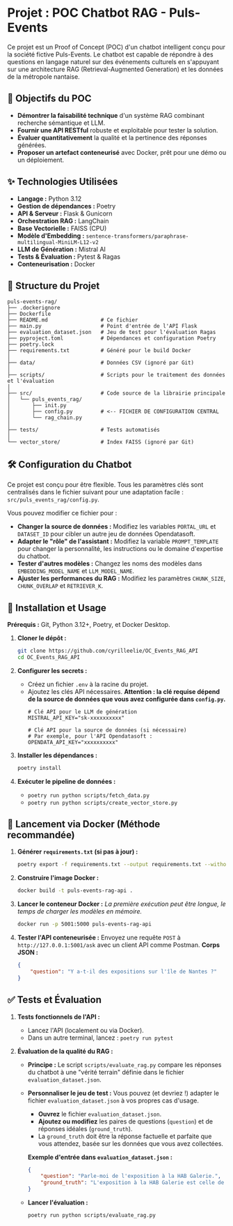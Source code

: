# Projet : POC Chatbot RAG - Puls-Events

Ce projet est un Proof of Concept (POC) d'un chatbot intelligent conçu pour la société fictive Puls-Events. Le chatbot est capable de répondre à des questions en langage naturel sur des événements culturels en s'appuyant sur une architecture RAG (Retrieval-Augmented Generation) et les données de la métropole nantaise.

## 🎯 Objectifs du POC

* **Démontrer la faisabilité technique** d'un système RAG combinant recherche sémantique et LLM.
* **Fournir une API RESTful** robuste et exploitable pour tester la solution.
* **Évaluer quantitativement** la qualité et la pertinence des réponses générées.
* **Proposer un artefact conteneurisé** avec Docker, prêt pour une démo ou un déploiement.

## ✨ Technologies Utilisées

* **Langage :** Python 3.12
* **Gestion de dépendances :** Poetry
* **API & Serveur :** Flask & Gunicorn
* **Orchestration RAG :** LangChain
* **Base Vectorielle :** FAISS (CPU)
* **Modèle d'Embedding :** `sentence-transformers/paraphrase-multilingual-MiniLM-L12-v2`
* **LLM de Génération :** Mistral AI
* **Tests & Évaluation :** Pytest & Ragas
* **Conteneurisation :** Docker

## 📂 Structure du Projet

```
puls-events-rag/
├── .dockerignore
├── Dockerfile
├── README.md                 # Ce fichier
├── main.py                   # Point d'entrée de l'API Flask
├── evaluation_dataset.json   # Jeu de test pour l'évaluation Ragas
├── pyproject.toml            # Dépendances et configuration Poetry
├── poetry.lock
├── requirements.txt          # Généré pour le build Docker
│
├── data/                     # Données CSV (ignoré par Git)
│
├── scripts/                  # Scripts pour le traitement des données et l'évaluation
│
├── src/                      # Code source de la librairie principale
│   └── puls_events_rag/
│       ├── init.py
│       ├── config.py         # <-- FICHIER DE CONFIGURATION CENTRAL
│       └── rag_chain.py
│
├── tests/                    # Tests automatisés
│
└── vector_store/             # Index FAISS (ignoré par Git)
```

## 🛠️ Configuration du Chatbot

Ce projet est conçu pour être flexible. Tous les paramètres clés sont centralisés dans le fichier suivant pour une adaptation facile : `src/puls_events_rag/config.py`.

Vous pouvez modifier ce fichier pour :
* **Changer la source de données :** Modifiez les variables `PORTAL_URL` et `DATASET_ID` pour cibler un autre jeu de données Opendatasoft.
* **Adapter le "rôle" de l'assistant :** Modifiez la variable `PROMPT_TEMPLATE` pour changer la personnalité, les instructions ou le domaine d'expertise du chatbot.
* **Tester d'autres modèles :** Changez les noms des modèles dans `EMBEDDING_MODEL_NAME` et `LLM_MODEL_NAME`.
* **Ajuster les performances du RAG :** Modifiez les paramètres `CHUNK_SIZE`, `CHUNK_OVERLAP` et `RETRIEVER_K`.

## 🚀 Installation et Usage

**Prérequis :** Git, Python 3.12+, Poetry, et Docker Desktop.

1.  **Cloner le dépôt :**
    ```bash
    git clone https://github.com/cyrilleelie/OC_Events_RAG_API
    cd OC_Events_RAG_API
    ```

2.  **Configurer les secrets :**
    * Créez un fichier `.env` à la racine du projet.
    * Ajoutez les clés API nécessaires. **Attention : la clé requise dépend de la source de données que vous avez configurée dans `config.py`.**
        ```env
        # Clé API pour le LLM de génération
        MISTRAL_API_KEY="sk-xxxxxxxxxx"

        # Clé API pour la source de données (si nécessaire)
        # Par exemple, pour l'API Opendatasoft :
        OPENDATA_API_KEY="xxxxxxxxxx"
        ```

3.  **Installer les dépendances :**
    ```bash
    poetry install
    ```

4.  **Exécuter le pipeline de données :**
    * `poetry run python scripts/fetch_data.py`
    * `poetry run python scripts/create_vector_store.py`

## 🐳 Lancement via Docker (Méthode recommandée)

1.  **Générer `requirements.txt` (si pas à jour) :**
    ```bash
    poetry export -f requirements.txt --output requirements.txt --without-hashes
    ```

2.  **Construire l'image Docker :**
    ```bash
    docker build -t puls-events-rag-api .
    ```

3.  **Lancer le conteneur Docker :**
    *La première exécution peut être longue, le temps de charger les modèles en mémoire.*
    ```bash
    docker run -p 5001:5000 puls-events-rag-api
    ```

4.  **Tester l'API conteneurisée :**
    Envoyez une requête `POST` à `http://127.0.0.1:5001/ask` avec un client API comme Postman.
    **Corps JSON :**
    ```json
    {
        "question": "Y a-t-il des expositions sur l'île de Nantes ?"
    }
    ```

## ✅ Tests et Évaluation

1.  **Tests fonctionnels de l'API :**
    * Lancez l'API (localement ou via Docker).
    * Dans un autre terminal, lancez : `poetry run pytest`

2.  **Évaluation de la qualité du RAG :**
    * **Principe :** Le script `scripts/evaluate_rag.py` compare les réponses du chatbot à une "vérité terrain" définie dans le fichier `evaluation_dataset.json`.

    * **Personnaliser le jeu de test :**
      Vous pouvez (et devriez !) adapter le fichier `evaluation_dataset.json` à vos propres cas d'usage.
        * **Ouvrez** le fichier `evaluation_dataset.json`.
        * **Ajoutez ou modifiez** les paires de questions (`question`) et de réponses idéales (`ground_truth`).
        * La `ground_truth` doit être la réponse factuelle et parfaite que vous attendez, basée sur les données que vous avez collectées.

        **Exemple d'entrée dans `evaluation_dataset.json` :**
        ```json
        {
            "question": "Parle-moi de l'exposition à la HAB Galerie.",
            "ground_truth": "L'exposition à la HAB Galerie est celle de l'artiste Gloria Friedmann, intitulée 'Combien de terres faut-il à l’homme ?'. L'entrée est libre et elle explore le thème de la cupidité humaine."
        }
        ```

    * **Lancer l'évaluation :**
      ```bash
      poetry run python scripts/evaluate_rag.py
